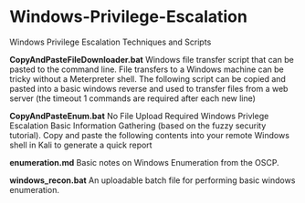 # Windows-Privilege-Escalation
Windows Privilege Escalation Techniques and Scripts

**CopyAndPasteFileDownloader.bat**
Windows file transfer script that can be pasted to the command line. File transfers to a Windows machine can be tricky without a Meterpreter shell. The following script can be copied and pasted into a basic windows reverse and used to transfer files from a web server (the timeout 1 commands are required after each new line)

**CopyAndPasteEnum.bat**
No File Upload Required Windows Privlege Escalation Basic Information Gathering (based on the fuzzy security tutorial).
Copy and paste the following contents into your remote Windows shell in Kali to generate a quick report

**enumeration.md** 
Basic notes on Windows Enumeration from the OSCP.

**windows_recon.bat**
An uploadable batch file for performing basic windows enumeration.

